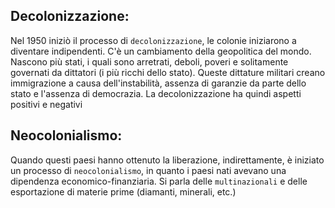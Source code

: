 <IndicePath/>
<script>
  import IndicePath from '$lib/IndicePath/index.svelte';
  </script>

## Decolonizzazione:
Nel 1950 iniziò il processo di `decolonizzazione`, le colonie iniziarono a diventare indipendenti. C'è un cambiamento della geopolitica del mondo. Nascono più stati, i quali sono arretrati, deboli, poveri e solitamente governati da dittatori (i più ricchi dello stato). Queste dittature militari creano immigrazione a causa dell'instabilità, assenza di garanzie da parte dello stato e l'assenza di democrazia.
La decolonizzazione ha quindi aspetti positivi e negativi

## Neocolonialismo:
Quando questi paesi hanno ottenuto la liberazione, indirettamente, è iniziato un processo di `neocolonialismo`, in quanto i paesi nati avevano una dipendenza economico-finanziaria. Si parla delle `multinazionali` e delle esportazione di materie prime (diamanti, minerali, etc.)